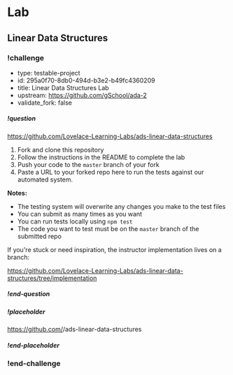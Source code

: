 # Lab

## Linear Data Structures

<!-- >>>>>>>>>>>>>>>>>>>>>> BEGIN CHALLENGE >>>>>>>>>>>>>>>>>>>>>> -->
<!-- Replace everything in square brackets [] and remove brackets  -->

### !challenge

* type: testable-project
* id: 295a0f70-8db0-494d-b3e2-b49fc4360209
* title: Linear Data Structures Lab
* upstream: https://github.com/gSchool/ada-2
* validate_fork: false
<!-- * points: [1] (optional, the number of points for scoring as a checkpoint) -->
<!-- * topics: [python, pandas] (optional the topics for analyzing points) -->

##### !question

https://github.com/Lovelace-Learning-Labs/ads-linear-data-structures

1. Fork and clone this repository
1. Follow the instructions in the README to complete the lab
1. Push your code to the `master` branch of your fork
1. Paste a URL to your forked repo here to run the tests against our automated system.

**Notes:**

* The testing system will overwrite any changes you make to the test files
* You can submit as many times as you want
* You can run tests locally using `npm test`
* The code you want to test must be on the `master` branch of the submitted repo

If you're stuck or need inspiration, the instructor implementation lives on a branch:

https://github.com/Lovelace-Learning-Labs/ads-linear-data-structures/tree/implementation

##### !end-question

##### !placeholder

https://github.com/<your-username>/ads-linear-data-structures

##### !end-placeholder

<!-- other optional sections -->
<!-- !hint - !end-hint (markdown, users can see after a failed attempt) -->
<!-- !rubric - !end-rubric (markdown, instructors can see while scoring a checkpoint) -->
<!-- !explanation - !end-explanation (markdown, students can see after answering correctly) -->

### !end-challenge

<!-- ======================= END CHALLENGE ======================= -->


